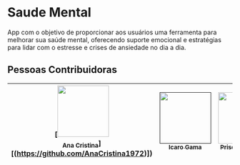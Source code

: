 # Saude Mental

App com o objetivo de proporcionar aos usuários uma ferramenta para melhorar sua saúde mental, oferecendo suporte emocional e estratégias para lidar com o estresse e crises de ansiedade no dia a dia.




## Pessoas Contribuidoras

| [<img src="[https://avatars.githubusercontent.com/u/70717919?s=70&v=4](https://avatars.githubusercontent.com/u/88814404?v=4)" width=115><br><sub>Ana Cristina</sub>][(https://github.com/AnaCristina1972)]) | [<img src="https://avatars.githubusercontent.com/u/58301411?v=4" width=115><br><sub>Icaro Gama</sub>]() |  [<img src="https://avatars.githubusercontent.com/u/55546267?v=4" width=115><br><sub>Priscila Miranda</sub>](https://github.com/priscilafraser) |
| :---: | :---: | :---: |
